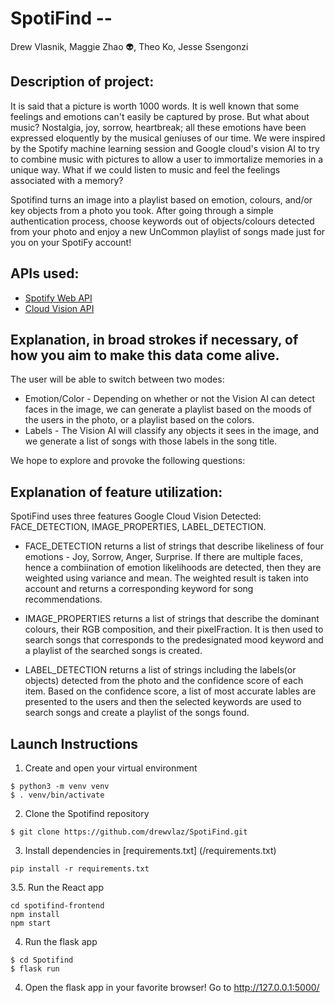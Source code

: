 # SpotiFind --

Drew Vlasnik, Maggie Zhao :alien:, Theo Ko, Jesse Ssengonzi

## Description of project:

It is said that a picture is worth 1000 words. It is well known that some feelings and emotions can't easily be captured by prose. But what about music?  Nostalgia, joy, sorrow, heartbreak; all these emotions have been expressed eloquently by the musical geniuses of our time. We were inspired by the Spotify machine learning session and Google cloud's vision AI to try to combine music with pictures to allow a user to immortalize memories in a unique way. What if we could listen to music and feel the feelings associated with a memory?

Spotifind turns an image into a playlist based on emotion, colours, and/or key objects from a photo you took. After going through a simple authentication process, choose keywords out of objects/colours detected from your photo and enjoy a new UnCommon playlist of songs made just for you on your SpotiFy account!

## APIs used:
- [Spotify Web API](https://developer.spotify.com/documentation/web-api/)
- [Cloud Vision API](https://cloud.google.com/vision)

<!-- ## Significance:
 -->


## Explanation, in broad strokes if necessary, of how you aim to make this data come alive.

The user will be able to switch between two modes:
- Emotion/Color - Depending on whether or not the Vision AI can detect faces in the image, we can generate a playlist based on the moods of the users in the photo, or a playlist based on the colors.
- Labels - The Vision AI will classify any objects it sees in the image, and we generate a list of songs with those labels in the song title.


We hope to explore and provoke the following questions:


## Explanation of feature utilization:

SpotiFind uses three features Google Cloud Vision Detected: FACE_DETECTION, IMAGE_PROPERTIES, LABEL_DETECTION. 

- FACE_DETECTION returns a list of strings that describe likeliness of four emotions - Joy, Sorrow, Anger, Surprise. If there are multiple faces, hence a combiination of emotion likelihoods are detected, then they are weighted using variance and mean. The weighted result is taken into account and returns a corresponding keyword for song recommendations. 

- IMAGE_PROPERTIES returns a list of strings that describe the dominant colours, their RGB composition, and their pixelFraction. It is then used to search songs that corresponds to the predesignated mood keyword and a playlist of the searched songs is created.

- LABEL_DETECTION returns a list of strings including the labels(or objects) detected from the photo and the confidence score of each item. Based on the confidence score, a list of most accurate lables are presented to the users and then the selected keywords are used to search songs and create a playlist of the songs found.  

<!-- ## Our visualization

On the frontend, it takes 
 -->
## Launch Instructions
1. Create and open your virtual environment

```
$ python3 -m venv venv
$ . venv/bin/activate
```

2. Clone the Spotifind repository

```
$ git clone https://github.com/drewvlaz/SpotiFind.git
```

3. Install dependencies in [requirements.txt] (/requirements.txt)

```
pip install -r requirements.txt
```
3.5. Run the React app
```
cd spotifind-frontend
npm install
npm start
```

4. Run the flask app
```
$ cd Spotifind
$ flask run
```

4. Open the flask app in your favorite browser!
  Go to http://127.0.0.1:5000/
